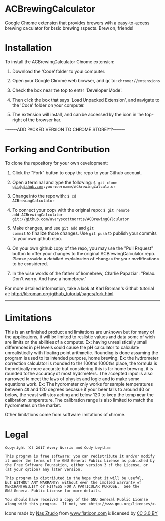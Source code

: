 # ACBrewingCalculator
Google Chrome extension that provides brewers with a easy-to-access 
brewing calculator for basic brewing aspects.  Brew on, friends!


# Installation
To install the ACBrewingCalculator Chrome extension:
1. Download the 'Code' folder to your computer.  

2. Open your Google Chrome web browser, and go to: 
<code>chrome://extensions</code>

3. Check the box near the top to enter 'Developer Mode'.

4. Then click the box that says 'Load Unpacked Extension', and navigate to
the 'Code' folder on your computer.

5. The extension will install, and can be accessed by the icon in the
top-right of the browser bar.

------ADD PACKED VERSION TO CHROME STORE???------


# Forking and Contribution
To clone the repository for your own development:

1. Click the "Fork" button to copy the repo to your Github account.

2. Open a terminal and type the following:
<code>$ git clone git@github.com:yourusername/ACBrewingCalculator</code>

3. Change into the repo with:
<code>$ cd ACBrewingCalculator</code>

4. To connect your copy with the original repo:
<code>$ git remote add ACBrewingCalculator git://github.com/averyscottnorris/ACBrewingCalculator</code>

5. Make changes, and use <code>git add</code> and <code>git commit</code> to finalize those changes. Use
<code>git push</code> to publish your commits to your own github repo.

6. On your own github copy of the repo, you may use the "Pull Request" button to
offer your changes to the original ACBrewingCalculator repo.  Please provide a 
detailed explaination of changes for your modifications to be considered.

7. In the wise words of the father of homebrew, Charlie Papazian: "Relax. Don't worry. And have a homebrew."
    

For more detailed information, take a look at Karl Broman's Github 
tutorial at: http://kbroman.org/github_tutorial/pages/fork.html


-------------------------------------------------------------------------


# Limitations
This is an unfinished product and limitations are unknown but 
for many of the applications, it will be limited to realistic
values and data some of wich are limits on the abilities of a computer.
Ex: having unrealistically small differences in pH levels could cause
the pH calculator to calculate unrealistically with floating point
arithmetic.
Rounding is done assuming the program is used to its intended purpose, home
brewing. Ex: the hydrometer correction calculator is rounded to the 100ths
1000ths place, the formula is theoretically more accurate but considering
this is for home brewing, it is rounded to the accuracy of most hydometers.
The accepted input is also narrowed to meet the laws of physics and logic
and to make some equations work. Ex: The hydrometer only works for sample
temperatures between 40 and 120 degrees becasue if your beer falls to 
around 40 or below, the yeast will stop acting and below 120 to keep the 
temp near the calibration temperature. The calibration range is also limited
to match the hydrometers on the market.

Other limitations come from software limitations of chrome. 


# Legal

    Copyright (C) 2017 Avery Norris and Cody Leytham

    This program is free software: you can redistribute it and/or modify
    it under the terms of the GNU General Public License as published by
    the Free Software Foundation, either version 3 of the License, or
    (at your option) any later version.

    This program is distributed in the hope that it will be useful,
    but WITHOUT ANY WARRANTY; without even the implied warranty of
    MERCHANTABILITY or FITNESS FOR A PARTICULAR PURPOSE.  See the
    GNU General Public License for more details.

    You should have received a copy of the GNU General Public License
    along with this program.  If not, see <http://www.gnu.org/licenses/>.


<div>Icons made by
 <a href="http://www.flaticon.com/authors/nas-ztudio" title="Nas Ztudio">Nas Ztudio</a> from 
 <a href="http://www.flaticon.com" title="Flaticon">www.flaticon.com</a> is licensed by 
 <a href="http://creativecommons.org/licenses/by/3.0/" title="Creative Commons BY 3.0" target="_blank">CC 3.0 BY</a></div>
